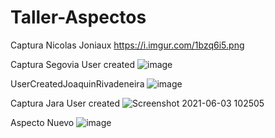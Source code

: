 # Taller-Aspectos
Captura Nicolas Joniaux
https://i.imgur.com/1bzq6i5.png 

 
 Captura Segovia User created
 ![image](https://user-images.githubusercontent.com/73295045/120670281-e0571600-c455-11eb-84fd-cc67db21f3c0.png)

UserCreatedJoaquinRivadeneira
![image](https://user-images.githubusercontent.com/68570465/120670569-2a3ffc00-c456-11eb-9285-2b025da66903.png)

Captura Jara User created 
![Screenshot 2021-06-03 102505](https://user-images.githubusercontent.com/84399723/120670987-8efb5680-c456-11eb-8a87-d8c40837289a.png)


Aspecto Nuevo
![image](https://user-images.githubusercontent.com/68570465/120671548-1d6fd800-c457-11eb-8059-ace5ff0c1cef.png)

